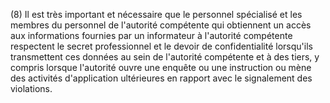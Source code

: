 (8) Il est très important et nécessaire que le personnel spécialisé et les membres du personnel de l'autorité compétente qui obtiennent un accès aux informations fournies par un informateur à l'autorité compétente respectent le secret professionnel et le devoir de confidentialité lorsqu'ils transmettent ces données au sein de l'autorité compétente et à des tiers, y compris lorsque l'autorité ouvre une enquête ou une instruction ou mène des activités d'application ultérieures en rapport avec le signalement des violations.